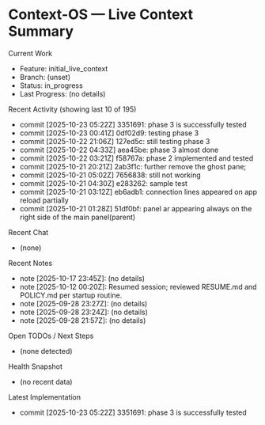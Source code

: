 # Context-OS — Live Context Summary

Current Work
- Feature: initial_live_context
- Branch: (unset)
- Status: in_progress
- Last Progress: (no details)

Recent Activity (showing last 10 of 195)
- commit [2025-10-23 05:22Z] 3351691: phase 3 is successfully tested
- commit [2025-10-23 00:41Z] 0df02d9: testing phase 3
- commit [2025-10-22 21:06Z] 127ed5c: still testing phase 3
- commit [2025-10-22 04:33Z] aea45be: phase 3 almost done
- commit [2025-10-22 03:21Z] f58767a: phase 2 implemented and tested
- commit [2025-10-21 20:21Z] 2ab3f1c: further remove the ghost pane;
- commit [2025-10-21 05:02Z] 7656838: still not working
- commit [2025-10-21 04:30Z] e283262: sample test
- commit [2025-10-21 03:12Z] eb6adb1: connection lines appeared on app reload partially
- commit [2025-10-21 01:28Z] 51df0bf: panel ar appearing always on the right side of the main panel(parent)

Recent Chat
- (none)

Recent Notes
- note [2025-10-17 23:45Z]: (no details)
- note [2025-10-12 00:20Z]: Resumed session; reviewed RESUME.md and POLICY.md per startup routine.
- note [2025-09-28 23:27Z]: (no details)
- note [2025-09-28 23:24Z]: (no details)
- note [2025-09-28 21:57Z]: (no details)

Open TODOs / Next Steps
- (none detected)

Health Snapshot
- (no recent data)

Latest Implementation
- commit [2025-10-23 05:22Z] 3351691: phase 3 is successfully tested
